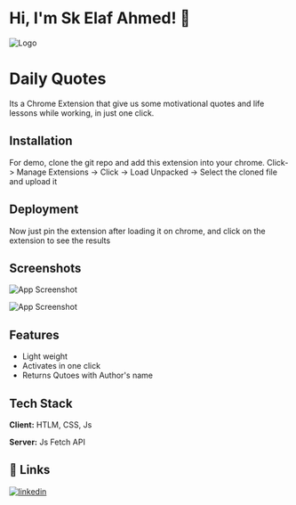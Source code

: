 
# Hi, I'm Sk Elaf Ahmed! 👋


![Logo](https://user-images.githubusercontent.com/85642896/177007058-72459724-59f9-4886-bc55-edfe1c4806d6.png)


# Daily Quotes

Its a Chrome Extension that give us some motivational quotes and life lessons while working, in just one click.

## Installation

For demo, clone the git repo and add this extension into your chrome.
Click-> Manage Extensions -> Click -> Load Unpacked -> Select the cloned file and upload it


## Deployment

Now just pin the extension after loading it on chrome, and click on the extension to see the results


## Screenshots

![App Screenshot](https://user-images.githubusercontent.com/85642896/177007263-b09fb800-d6eb-43d9-a10f-83fd7002b036.png)

![App Screenshot](https://user-images.githubusercontent.com/85642896/177007302-e3e89560-c042-4be6-913c-e69297a56566.png)


## Features

- Light weight
- Activates in one click
- Returns Qutoes with Author's name

## Tech Stack

**Client:** HTLM, CSS, Js

**Server:** Js Fetch API


## 🔗 Links

[![linkedin](https://img.shields.io/badge/linkedin-0A66C2?style=for-the-badge&logo=linkedin&logoColor=white)](https://www.linkedin.com/in/sk-elaf-ahmed-bb85b0210/)


